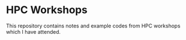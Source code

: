 # HPC Workshops

This repository contains notes and example codes from HPC workshops which I
have attended.

